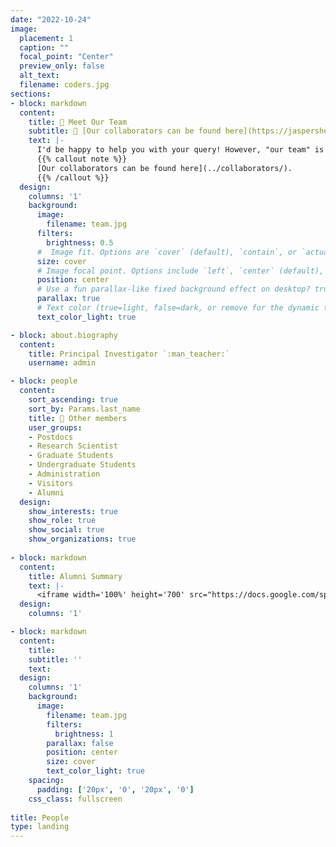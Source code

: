 ```yaml
---
date: "2022-10-24"
image:
  placement: 1
  caption: ""
  focal_point: "Center"
  preview_only: false
  alt_text: 
  filename: coders.jpg
sections:
- block: markdown
  content:
    title: 👥 Meet Our Team
    subtitle: 🤝 [Our collaborators can be found here](https://jaspershen-lab.github.io/collaborators/)
    text: |-
      I'd be happy to help you with your query! However, "our team" is a bit vague. Could you please provide more context or specify what kind of information you're looking for regarding "our team"? Are you looking for tips on building a team, managing a team, or something else entirely? The more details you provide, the better I can assist you.
      {{% callout note %}}
      [Our collaborators can be found here](../collaborators/).
      {{% /callout %}}
  design:
    columns: '1'
    background:
      image:
        filename: team.jpg
      filters:
        brightness: 0.5
      #  Image fit. Options are `cover` (default), `contain`, or `actual` size.
      size: cover
      # Image focal point. Options include `left`, `center` (default), or `right`.
      position: center
      # Use a fun parallax-like fixed background effect on desktop? true/false
      parallax: true
      # Text color (true=light, false=dark, or remove for the dynamic theme color).
      text_color_light: true

- block: about.biography
  content:
    title: Principal Investigator `:man_teacher:`
    username: admin

- block: people
  content:
    sort_ascending: true
    sort_by: Params.last_name
    title: 👥 Other members
    user_groups:
    - Postdocs
    - Research Scientist
    - Graduate Students
    - Undergraduate Students
    - Administration
    - Visitors
    - Alumni
  design:
    show_interests: true
    show_role: true
    show_social: true
    show_organizations: true
    
- block: markdown
  content:
    title: Alumni Summary
    text: |-
      <iframe width='100%' height='700' src="https://docs.google.com/spreadsheets/d/1SdmT8HUF7bNdddzfAxXsrrzuBBv8nMmyn15Hm-3d650/edit?usp=sharing"></iframe>
  design:
    columns: '1'

- block: markdown
  content:
    title:
    subtitle: ''
    text:
  design:
    columns: '1'
    background:
      image:
        filename: team.jpg
        filters:
          brightness: 1
        parallax: false
        position: center
        size: cover
        text_color_light: true
    spacing:
      padding: ['20px', '0', '20px', '0']
    css_class: fullscreen
    
title: People
type: landing
---
```

